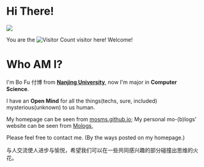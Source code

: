# Hi There!

![](https://giphy.com/gifs/cbs-big-bang-theory-xUOxfcveHmoOpeM1y0)

You are the ![Visitor Count](https://profile-counter.glitch.me/mosms-me/count.svg) visitor here! Welcome!

# Who AM I?

I'm Bo Fu 付博 from [**Nanjing University**](https://www.nju.edu.cn/en/), now I'm major in **Computer Science**.

I have an **Open Mind** for all the things(techs, sure, included) mysterious(unknown) to us human.

My homepage can be seen from [mosms.github.io](https://mosms.github.io/); My personal mo-(b)logs' website can be seen from [Mologs](https://mosms.github.io/Mologs/),

Please feel free to contact me. (By the ways posted on my homepage.)

与人交流使人进步与愉悦，希望我们可以在一些共同感兴趣的部分碰撞出思维的火花。
